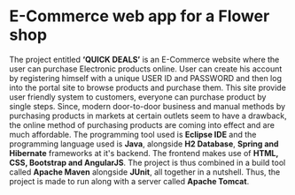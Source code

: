 #  E-Commerce web app for a Flower shop
The project entitled **‘QUICK DEALS’** is an E-Commerce website where the user can purchase Electronic products online. User can create his account by registering himself with a unique USER ID and PASSWORD and then log into the portal site to browse products and purchase them.
This site provide user friendly system to customers, everyone can purchase product by single steps. Since, modern door-to-door business and manual methods by purchasing products in markets at certain outlets seem to have a drawback, 
the online method of purchasing products are coming into effect and are much affordable.
The programming tool used is **Eclipse IDE** and the programming language used is **Java**, alongside **H2 Database**, **Spring and Hibernate** frameworks at it's backend. The frontend makes use of **HTML, CSS, Bootstrap and AngularJS**.
The project is thus combined in a build tool called **Apache Maven** alongside **JUnit**, all together in a nutshell. Thus, the project is made to run along with a server called **Apache Tomcat**.

